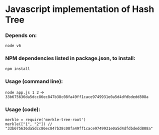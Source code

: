 # Javascript implementation of Hash Tree

### Depends on:
`node v6`

### NPM dependencies listed in package.json, to install:
`npm install`

### Usage (command line):

`node app.js 1 2` -> `33b675636da5dcc86ec847b38c08fa49ff1cace9749931e0a5d4dfdbdedd808a`

### Usage (code):
```
merkle = require('merkle-tree-root')
merkle(["1", "2"]) // "33b675636da5dcc86ec847b38c08fa49ff1cace9749931e0a5d4dfdbdedd808a"
```
